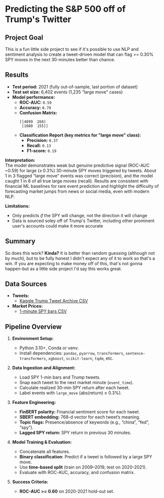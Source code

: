# Predicting the S&P 500 off of Trump's Twitter

## **Project Goal**
This is a fun little side project to see if it's possible to use NLP and sentiment analysis to create a tweet-driven model that can flag >= 0.30% SPY moves in the next 30-minutes better than chance.

## **Results**

- **Test period:** 2021 (fully out-of-sample, last portion of dataset)
- **Test set size:** 6,402 events (1,235 “large move” cases)
- **Model performance:**
    - **ROC-AUC:** `0.59`
    - **Accuracy:** `0.79`
    - **Confusion Matrix:**
        ```
        [[4899  268]
         [1080  155]]
        ```
    - **Classification Report (key metrics for "large move" class):**
        - **Precision:** `0.37`
        - **Recall:** `0.13`
        - **F1-score:** `0.19`

**Interpretation:**  
The model demonstrates weak but genuine predictive signal (ROC-AUC ~0.59) for large (≥ 0.3%) 30-minute SPY moves triggered by tweets. About 1 in 3 flagged “large move” events was correct (precision), and the model caught 1 in 8 of all true large moves (recall). Results are consistent with financial ML baselines for rare event prediction and highlight the difficulty of forecasting market jumps from news or social media, even with modern NLP.

**Limitations:**
- Only predicts *if* the SPY will change, not the direction it will change
- Data is sourced soley off of Trump's Twitter,  including other prominent user's accounts could make it more accurate

## **Summary**
So does this work? **Kinda?** It is better than random guessing (although not by much), but to be fully honest I didn't expect any of it to work so that's a win. If you are expecting to make money off of this, that's not gonna happen-but as a little side project I'd say this works great.


## **Data Sources**
- **Tweets:**
    - [Kaggle Trump Tweet Archive CSV](https://www.kaggle.com/datasets/headsortails/trump-twitter-archive/data)
- **Market Prices:**
    - [1-minute SPY bars CSV](https://www.kaggle.com/datasets/gratefuldata/intraday-stock-data-1-min-sp-500-200821)

## **Pipeline Overview**
1. **Environment Setup:**  
   - Python 3.10+, Conda or venv.
   - Install dependencies: `pandas`, `pyarrow`, `transformers`, `sentence-transformers`, `xgboost`, `scikit-learn`, `tqdm`, etc.

2. **Data Ingestion and Alignment:**  
   - Load SPY 1-min bars and Trump tweets.
   - Snap each tweet to the next market minute (`event_time`).
   - Calculate realized 30-min SPY return after each tweet.
   - Label events with `large_move` (abs(return) ≥ 0.3%).

3. **Feature Engineering:**  
   - **FinBERT polarity:** Financial sentiment score for each tweet.
   - **SBERT embedding:** 768-d vector for each tweet’s meaning.
   - **Topic flags:** Presence/absence of keywords (e.g., “china”, “fed”, “spy”).
   - **Lagged SPY return:** SPY return in previous 30 minutes.

4. **Model Training & Evaluation:**  
   - Concatenate all features.
   - **Binary classification**: Predict if a tweet is followed by a large SPY move.
   - Use **time-based split** (train on 2009–2019, test on 2020-2021).
   - Evaluate with ROC-AUC, accuracy, and confusion matrix.
5. **Success Criteria:**
    - **ROC-AUC >= 0.60** on 2020-2021 hold-out set.


